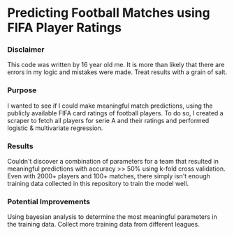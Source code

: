 # Predicting Football Matches using FIFA Player Ratings

### Disclaimer

This code was written by 16 year old me. It is more than likely that there are errors in my logic and mistakes were made. Treat results with a grain of salt.

### Purpose

I wanted to see if I could make meaningful match predictions, using the publicly available FIFA card ratings of football players. To do so, I created a scraper to fetch all players for serie A and their ratings and performed logistic & multivariate regression.

### Results

Couldn't discover a combination of parameters for a team that resulted in meaningful predictions with accuracy >> 50% using k-fold cross validation.
Even with 2000+ players and 100+ matches, there simply isn't enough training data collected in this repository to train the model well.

### Potential Improvements

Using bayesian analysis to determine the most meaningful parameters in the training data. Collect more training data from different leagues.